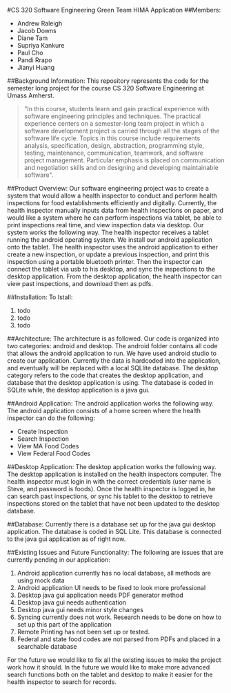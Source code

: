 #CS 320 Software Engineering
Green Team HIMA Application
##Members:
- Andrew Raleigh
- Jacob Downs
- Diane Tam
- Supriya Kankure
- Paul Cho
- Pandi Rrapo
- Jianyi Huang

##Background Information:
This repository represents the code for the semester long project for the course CS 320 Software Engineering at Umass Amherst.
> "In this course, students learn and gain practical experience with software engineering principles and techniques. The practical experience centers on a semester-long team project in which a software development project is carried through all the stages of the software life cycle. Topics in this course include requirements analysis, specification, design, abstraction, programming style, testing, maintenance, communication, teamwork, and software project management. Particular emphasis is placed on communication and negotiation skills and on designing and developing maintainable software".



##Product Overview:
Our software engineering project was to create a system that would allow a health inspector to conduct and perform health inspections
for food establishments efficiently and digitally. Currently, the health inspector manually inputs data from health inspections on paper,
and would like a system where he can perform inspections via tablet, be able to print inspections real time, and view inspection data via
desktop. Our system works the following way. The health inspector receives a tablet running the android operating system. We install our
android application onto the tablet. The health inspector uses the android application to either create a new inspection, or update a previous inspection, and print this inspection using a portable bluetooth printer. Then the inspector can connect the tablet via usb to his desktop, and sync the inspections to the desktop application. From the desktop application, the health inspector can view past inspections, and download them as pdfs.

##Installation:
To Istall:
1. todo
2. todo
3. todo

##Architecture:
The architecture is as followed. Our code is organized into two categories: android and desktop. The android folder contains all code that allows the android application to run. We have used android studio to create our application. Currently the data is hardcoded into the application, and eventually will be replaced with a local SQLlite database. The desktop category refers to the code that creates the desktop application, and database that the desktop application is using. The database is coded in SQLite while, the desktop application is a java gui.


##Android Application:
The android application works the following way. The android application consists of a home screen where the health inspector can do the following:

- Create Inspection
- Search Inspection
- View MA Food Codes
- View Federal Food Codes


##Desktop Application:
The desktop application works the following way. The desktop application is installed on the health inspectors computer. The health inspector must login in with the correct credentials (user name is Steve, and password is foods). Once the health inspector is logged in, he can search past inspections, or sync his tablet to the desktop to retrieve inspections stored on the tablet that have not been updated to the desktop database.

##Database:
Currently there is a database set up for the java gui desktop application. The database is coded in SQL Lite. This database is connected to the java gui application as of right now.

##Existing Issues and Future Functionality:
The following are issues that are currently pending in our application:

 1. Android application currently has no local database, all methods are using mock data
 2. Android application UI needs to be fixed to look more professional
 3. Desktop java gui application needs PDF generator method
 4. Desktop java gui needs authentication
 5. Desktop java gui needs minor style changes
 6. Syncing currently does not work. Research needs to be done on how to set up this part of the application
 7.  Remote Printing has not been set up or tested.
 8. Federal and state food codes are not parsed from PDFs and placed in a searchable database

 For the future we would like to fix all the existing issues to make the project work how it should. In the future we would like to make more advanced search functions both on the tablet and desktop to make it easier for the health inspector to search for records.
